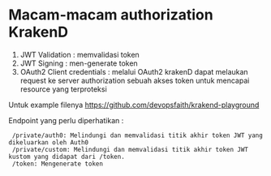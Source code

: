 # Macam-macam authorization KrakenD
1. JWT Validation : memvalidasi token 
2. JWT Signing : men-generate token 
3. OAuth2 Client credentials : melalui OAuth2 krakenD dapat melaukan request ke server authorization sebuah akses token untuk mencapai resource yang terproteksi 

Untuk example filenya https://github.com/devopsfaith/krakend-playground

Endpoint yang perlu diperhatikan :

     /private/auth0: Melindungi dan memvalidasi titik akhir token JWT yang dikeluarkan oleh Auth0
     /private/custom: Melindungi dan memvalidasi titik akhir token JWT kustom yang didapat dari /token.
     /token: Mengenerate token
  
